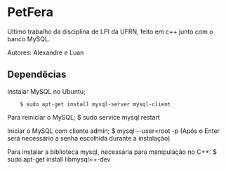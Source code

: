 # PetFera

Ultimo trabalho da disciplina de LPI da UFRN, feito em c++ junto com o banco MySQL.

Autores:
  Alexandre e Luan

## Dependêcias

Instalar MySQL no Ubuntu;
```
	$ sudo apt-get install mysql-server mysql-client
```
Para reiniciar o MySQL;
	$ sudo service mysql restart
  
Iniciar o MySQL com cliente admin;
	$ mysql --user=root -p
	(Após o Enter será necessário a senha escolhida durante a instalação)
  
Para instalar a biblioteca mysql, necessária para manipulação no C++:
	$ sudo apt-get install libmysql++-dev
